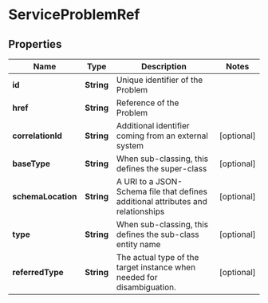 
# ServiceProblemRef

## Properties
Name | Type | Description | Notes
------------ | ------------- | ------------- | -------------
**id** | **String** | Unique identifier of the Problem | 
**href** | **String** | Reference of the Problem | 
**correlationId** | **String** | Additional identifier coming from an external system |  [optional]
**baseType** | **String** | When sub-classing, this defines the super-class |  [optional]
**schemaLocation** | **String** | A URI to a JSON-Schema file that defines additional attributes and relationships |  [optional]
**type** | **String** | When sub-classing, this defines the sub-class entity name |  [optional]
**referredType** | **String** | The actual type of the target instance when needed for disambiguation. |  [optional]



